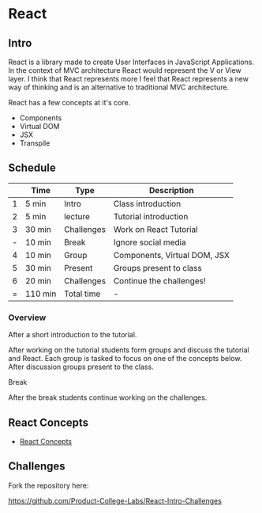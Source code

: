 # React 

## Intro

React is a library made to create User Interfaces in JavaScript Applications. In the 
context of MVC architecture React would represent the V or View layer. I think that 
React represents more I feel that React represents a new way of thinking and is an 
alternative to traditional MVC architecture. 

React has a few concepts at it's core. 

- Components
- Virtual DOM
- JSX
- Transpile

## Schedule 

|    | Time    | Type       | Description                          |
|----|---------|------------|--------------------------------------|
| 1  | 5 min   | Intro      | Class introduction                   |
| 2  | 5 min   | lecture    | Tutorial introduction                |
| 3  | 30 min  | Challenges | Work on React Tutorial               |
| -  | 10 min  | Break      | Ignore social media                  |
| 4  | 10 min  | Group      | Components, Virtual DOM, JSX         |
| 5  | 30 min  | Present    | Groups present to class              |
| 6  | 20 min  | Challenges | Continue the challenges!             |
| =  | 110 min | Total time | -                                    |

### Overview 

After a short introduction to the tutorial. 

After working on the tutorial students form groups and discuss the tutorial and React. 
Each group is tasked to focus on one of the concepts below. After discussion groups 
present to the class.

Break 

After the break students continue working on the challenges. 

## React Concepts 

- [React Concepts](./react-concepts.md)

## Challenges

Fork the repository here:  

https://github.com/Product-College-Labs/React-Intro-Challenges







